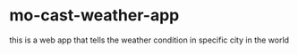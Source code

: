 # mo-cast-weather-app
this is a web app that tells the weather condition in specific city in the world
